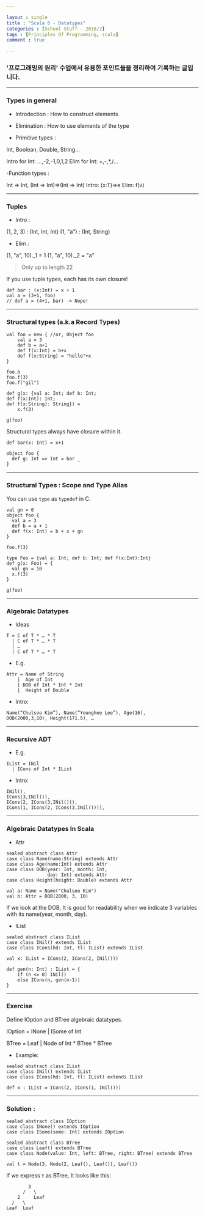 ```yaml
---

layout : single
title : "Scala 6 - Datatypes"
categories : [School Stuff - 2018/2]
tags : [Principles Of Programming, scala]
comment : true

---
```


### '프로그래밍의 원리' 수업에서 유용한 포인트들을 정리하여 기록하는 글입니다.

---

### Types in general

- Introdection : How to construct elements

- Elimination : How to use elements of the type

- Primitive types :

Int, Boolean, Double, String...

Intro for Int: ...,-2,-1,0,1,2
Elim for Int: +,-,*,/...


-Function types :

Int => Int, (Int => Int)=>(Int => Int)
Intro: (x:T)=>e
Elim: f(v)


---

### Tuples

- Intro :

(1, 2, 3) : (Int, Int, Int)
(1, "a") : (Int, String)

- Elim :

(1, "a", 10)._1 = 1
(1, "a", 10)._2 = "a"

> Only up to length 22

If you use tuple types, each has its own closure!

~~~
def bar : (x:Int) = x + 1
val a = (3+1, foo)
// def a = (4+1, bar) -> Nope!
~~~


---

### Structural types (a.k.a Record Types)

~~~
val foo = new { //or, Object foo
    val a = 3
    def b = a+1
    def f(x:Int) = b+x
    def f(x:String) = "hello"+x
}

foo.b
foo.f(3)
foo.f("gil")

def g(x: {val a: Int; def b: Int;
def f(x:Int): Int;
def f(x:String): String}) =
    x.f(3)

g(foo)
~~~

Structural types always have closure within it.

~~~
def bar(x: Int) = x+1

object foo {
  def g: Int => Int = bar _
}
~~~

---

### Structural Types : Scope and Type Alias

You can use `type` as `typedef` in C.

~~~
val gn = 0
object foo {
  val a = 3
  def b = a + 1
  def f(x: Int) = b + x + gn
}

foo.f(3)

type Foo = {val a: Int; def b: Int; def f(x:Int):Int}
def g(x: Foo) = {
  val gn = 10
  x.f(3)
}

g(foo)
~~~

---

### Algebraic Datatypes

- Ideas

~~~
T = C of T * … * T
  | C of T * … * T
  | …
  | C of T * … * T
~~~

- E.g.

~~~
Attr = Name of String
    |  Age of Int
    | DOB of Int * Int * Int
    |  Height of Double
~~~

- Intro:

~~~
Name(“Chulsoo Kim”), Name(“Younghee Lee”), Age(16), 
DOB(2000,3,10), Height(171.5), …
~~~


---

### Recursive ADT

- E.g.

~~~
IList = INil
  | ICons of Int * IList
~~~

- Intro:

~~~
INil(), 
ICons(3,INil()),
ICons(2, ICons(3,INil())),
ICons(1, ICons(2, ICons(3,INil()))),
~~~

---

### Algebraic Datatypes In Scala

- Attr

~~~
sealed abstract class Attr
case class Name(name:String) extends Attr
case class Age(name:Int) extends Attr
case class DOB(year: Int, month: Int,
               day: Int) extends Attr
case class Height(height: Double) extends Attr

val a: Name = Name("Chulsoo Kim")
val b: Attr = DOB(2000, 3, 10)
~~~

If we look at the DOB, It is good for readability when we indicate 3 variables with its name(year, month, day).

- IList


~~~
sealed abstract class IList
case class INil() extends IList
case class ICons(hd: Int, tl: IList) extends IList

val x: IList = ICons(2, ICons(2, INil()))

def gen(n: Int) : IList = {
    if (n <= 0) INil()
    else ICons(n, gen(n-1))
}
~~~

---

### Exercise

Define IOption and BTree algebraic datatypes.

IOption = INone
  | ISome of Int

BTree = Leaf
  | Node of Int * BTree * BTree

- Example:

~~~
sealed abstract class IList
case class INil() extends IList
case class ICons(hd: Int, tl: IList) extends IList

def x : IList = ICons(2, ICons(1, INil()))
~~~

---

### Solution :

~~~
sealed abstract class IOption
case class INone() extends IOption
case class ISome(some: Int) extends IOption

sealed abstract class BTree
case class Leaf() extends BTree
case class Node(value: Int, left: BTree, right: BTree) extends BTree

val t = Node(3, Node(2, Leaf(), Leaf()), Leaf())
~~~

If we express `t` as BTree, It looks like this:

~~~
        3
      /   \
    2     Leaf
  /   \
Leaf  Leaf
~~~













































